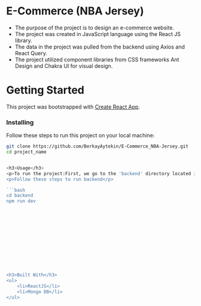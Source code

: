 <h1>E-Commerce (NBA Jersey)</h1>
<ul>
    <li>The purpose of the project is to design an e-commerce website.</li>
    <li>The project was created in JavaScript language using the React JS library.</li>
    <li>The data in the project was pulled from the backend using Axios and React Query.</li>
    <li>The project utilized component libraries from CSS frameworks Ant Design and Chakra UI for visual design.</li>
</ul>

<h1>Getting Started</h1>
<p>This project was bootstrapped with <a href="https://github.com/facebook/create-react-app">Create React App</a>.</p>

<h3>Installing</h3>
<p>Follow these steps to run this project on your local machine:</p>

```bash
git clone https://github.com/BerkayAytekin/E-Commerce_NBA-Jersey.git
cd project_name


<h3>Usage</h3>
<p>To run the project:First, we go to the 'backend' directory located in the project's directory, then we run the 'npm run dev' command in the 'backend' directory.</p>
<p>Follow these steps to run backend</p>

```bash
cd backend
npm run dev













<h3>Built With</h3>
<ul>
    <li>ReactJS</li>
    <li>Mongo DB</li>
</ul>


